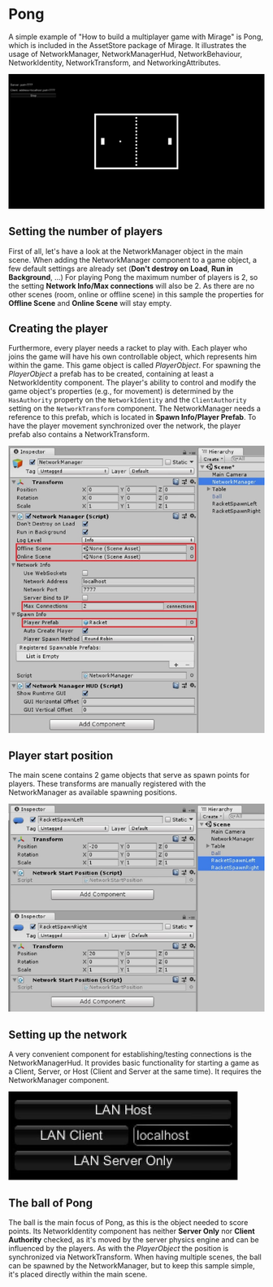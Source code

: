 # Pong

A simple example of "How to build a multiplayer game with Mirage" is Pong,
which is included in the AssetStore package of Mirage. It illustrates the usage
of NetworkManager, NetworkManagerHud, NetworkBehaviour, NetworkIdentity,
NetworkTransform, and NetworkingAttributes.

![Pong](/img/examples/pong/Pong1.jpg)

## Setting the number of players

First of all, let's have a look at the NetworkManager object in the main scene.
When adding the NetworkManager component to a game object, a few default settings
are already set (**Don't destroy on Load**, **Run in Background**, ...) For
playing Pong the maximum number of players is 2, so the setting **Network
Info/Max connections** will also be 2. As there are no other scenes (room,
online or offline scene) in this sample the properties for **Offline Scene** and
**Online Scene** will stay empty.

## Creating the player

Furthermore, every player needs a racket to play with. Each player who joins the
game will have his own controllable object, which represents him within the
game. This game object is called *PlayerObject*. For spawning the *PlayerObject*
a prefab has to be created, containing at least a NetworkIdentity component.
The player's ability to control and modify the game object's properties (e.g., for movement) is determined by the `HasAuthority` property on the `NetworkIdentity` and the `ClientAuthority` setting on the `NetworkTransform` component.
The NetworkManager needs a reference to this prefab, which is located in **Spawn Info/Player Prefab**. To have the player movement synchronized over the network, the player prefab also contains a NetworkTransform.

![NetworkManagerSettings](/img/examples/pong/Pong2.jpg)

## Player start position

The main scene contains 2 game objects that serve as spawn points for players. These transforms are manually registered with the NetworkManager as available spawning positions.

![NetworkStartPositions](/img/examples/pong/Pong3.jpg)

## Setting up the network

A very convenient component for establishing/testing connections is the
NetworkManagerHud. It provides basic functionality for starting a game as
a Client, Server, or Host (Client and Server at the same time). It
requires the NetworkManager component.

![NetworkManagerHUD](/img/examples/pong/Pong4.jpg)

## The ball of Pong

The ball is the main focus of Pong, as this is the object needed to score
points. Its NetworkIdentity component has neither **Server Only** nor **Client Authority** checked, as it's moved by the server physics engine and can
be influenced by the players. As with the *PlayerObject* the position is
synchronized via NetworkTransform. When having multiple scenes, the ball can be
spawned by the NetworkManager, but to keep this sample simple, it's placed
directly within the main scene.
